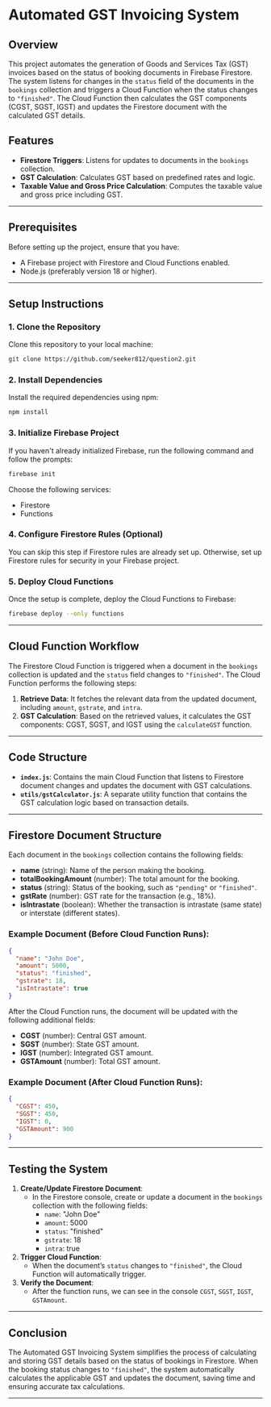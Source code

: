 # Automated GST Invoicing System

## Overview

This project automates the generation of Goods and Services Tax (GST) invoices based on the status of booking documents in Firebase Firestore. The system listens for changes in the `status` field of the documents in the `bookings` collection and triggers a Cloud Function when the status changes to `"finished"`. The Cloud Function then calculates the GST components (CGST, SGST, IGST) and updates the Firestore document with the calculated GST details.

## Features

- **Firestore Triggers**: Listens for updates to documents in the `bookings` collection.
- **GST Calculation**: Calculates GST based on predefined rates and logic.
- **Taxable Value and Gross Price Calculation**: Computes the taxable value and gross price including GST.

---

## Prerequisites

Before setting up the project, ensure that you have:

- A Firebase project with Firestore and Cloud Functions enabled.
- Node.js (preferably version 18 or higher).

---

## Setup Instructions

### 1. Clone the Repository

Clone this repository to your local machine:

```bash
git clone https://github.com/seeker812/question2.git
```

### 2. Install Dependencies

Install the required dependencies using npm:

```bash
npm install
```

### 3. Initialize Firebase Project

If you haven't already initialized Firebase, run the following command and follow the prompts:

```bash
firebase init
```

Choose the following services:

- Firestore
- Functions

### 4. Configure Firestore Rules (Optional)

You can skip this step if Firestore rules are already set up. Otherwise, set up Firestore rules for security in your Firebase project.

### 5. Deploy Cloud Functions

Once the setup is complete, deploy the Cloud Functions to Firebase:

```bash
firebase deploy --only functions
```

---

## Cloud Function Workflow

The Firestore Cloud Function is triggered when a document in the `bookings` collection is updated and the `status` field changes to `"finished"`. The Cloud Function performs the following steps:

1. **Retrieve Data**: It fetches the relevant data from the updated document, including `amount`, `gstrate`, and `intra`.
2. **GST Calculation**: Based on the retrieved values, it calculates the GST components: CGST, SGST, and IGST using the `calculateGST` function.

---

## Code Structure

- **`index.js`**: Contains the main Cloud Function that listens to Firestore document changes and updates the document with GST calculations.
- **`utils/gstCalculator.js`**: A separate utility function that contains the GST calculation logic based on transaction details.

---

## Firestore Document Structure

Each document in the `bookings` collection contains the following fields:

- **name** (string): Name of the person making the booking.
- **totalBookingAmount** (number): The total amount for the booking.
- **status** (string): Status of the booking, such as `"pending"` or `"finished"`.
- **gstRate** (number): GST rate for the transaction (e.g., 18%).
- **isIntrastate** (boolean): Whether the transaction is intrastate (same state) or interstate (different states).

### Example Document (Before Cloud Function Runs):

```json
{
  "name": "John Doe",
  "amount": 5000,
  "status": "finished",
  "gstrate": 18,
  "isIntrastate": true
}
```

After the Cloud Function runs, the document will be updated with the following additional fields:

- **CGST** (number): Central GST amount.
- **SGST** (number): State GST amount.
- **IGST** (number): Integrated GST amount.
- **GSTAmount** (number): Total GST amount.

### Example Document (After Cloud Function Runs):

```json
{
  "CGST": 450,
  "SGST": 450,
  "IGST": 0,
  "GSTAmount": 900
}
```

---

## Testing the System

1. **Create/Update Firestore Document**:
   - In the Firestore console, create or update a document in the `bookings` collection with the following fields:
     - `name`: "John Doe"
     - `amount`: 5000
     - `status`: "finished"
     - `gstrate`: 18
     - `intra`: true
2. **Trigger Cloud Function**:
   - When the document’s `status` changes to `"finished"`, the Cloud Function will automatically trigger.
3. **Verify the Document**:
   - After the function runs, we can see in the console `CGST`, `SGST`, `IGST`, `GSTAmount`.

---

## Conclusion

The Automated GST Invoicing System simplifies the process of calculating and storing GST details based on the status of bookings in Firestore. When the booking status changes to `"finished"`, the system automatically calculates the applicable GST and updates the document, saving time and ensuring accurate tax calculations.

---
